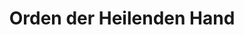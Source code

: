 ---
layout: home
title: Orden der Heilenden Hand
category: religion
central_figure: Hama
type: Anerkannte Glaubensgemeinschaft
redirect_from: /organisations/orden-der-heilenden-hand
---